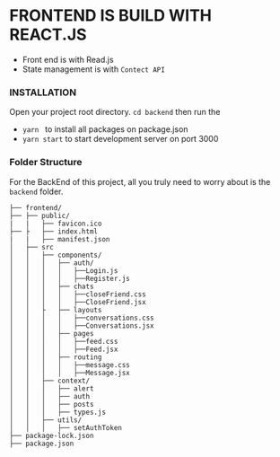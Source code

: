 # FRONTEND IS BUILD WITH REACT.JS

- Front end is with Read.js
- State management is with `Contect API`

### **INSTALLATION**
Open your project root directory. `cd backend` then run the 
- `yarn ` to install all packages on package.json
- `yarn start` to start development server on port 3000


### **Folder Structure**
For the BackEnd of this project, all you truly need to worry about is the `backend` folder.

```
├── frontend/
├── ├── public/
|   |   ├── favicon.ico
├── ├   ├── index.html
|   |   ├── manifest.json
│   ├── src
│   │   ├── components/
│   │   │   ├── auth/
│   │   │   │   ├──Login.js
│   │   │   │   ├──Register.js
│   │   │   ├── chats
│   │   │   │   ├──closeFriend.css
│   │   │   │   ├──CloseFriend.jsx
│   │   ├   ├── layouts
│   │   │   │   ├──conversations.css
│   │   │   │   ├──Conversations.jsx
│   │   │   ├── pages
│   │   │   │   ├──feed.css
│   │   │   │   ├──Feed.jsx
│   │   │   ├── routing
│   │   │   │   ├──message.css
│   │   │   │   ├──Message.jsx
│   │   ├── context/
│   │   │   ├── alert
│   │   │   ├── auth
│   │   │   ├── posts
│   │   │   ├── types.js
│   │   ├── utils/
│   │   │   ├── setAuthToken
├── package-lock.json
├── package.json

```